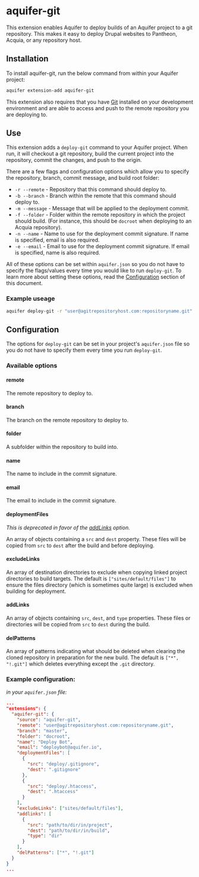 # aquifer-git
This extension enables Aquifer to deploy builds of an Aquifer project to a git repository. This makes it easy to deploy Drupal websites to Pantheon, Acquia, or any repository host.

## Installation
To install aquifer-git, run the below command from within your Aquifer project:

```bash
aquifer extension-add aquifer-git
```

This extension also requires that you have [Git](https://git-scm.com) installed on your development environment and are able to access and push to the remote repository you are deploying to.

## Use
This extension adds a `deploy-git` command to your Aquifer project. When run, it will checkout a git repository, build the current project into the repository, commit the changes, and push to the origin.

There are a few flags and configuration options which allow you to specify the repository, branch, commit message, and build root folder:

* `-r --remote` - Repository that this command should deploy to.
* `-b --branch` - Branch within the remote that this command should deploy to.
* `-m --message` - Message that will be applied to the deployment commit.
* `-f --folder` - Folder within the remote repository in which the project should build. (For instance, this should be `docroot` when deploying to an Acquia repository).
* `-n --name` - Name to use for the deployment commit signature. If name is specified, email is also required.
* `-e --email` - Email to use for the deployment commit signature. If email is specified, name is also required.

All of these options can be set within `aquifer.json` so you do not have to specify the flags/values every time you would like to run `deploy-git`. To learn more about setting these options, read the [Configuration](#configuration) section of this document.

### Example useage
```bash
aquifer deploy-git -r "user@agitrepositoryhost.com:repositoryname.git" -b "master" -m "Version 2.0" -f "docroot"
```

## Configuration
The options for `deploy-git` can be set in your project's `aquifer.json` file so you do not have to specify them every time you run `deploy-git`.

### Available options

#### remote

The remote repository to deploy to.

#### branch

The branch on the remote repository to deploy to.

#### folder

A subfolder within the repository to build into.

#### name

The name to include in the commit signature.

#### email

The email to include in the commit signature.

#### deploymentFiles

_This is deprecated in favor of the [addLinks](#addlinks) option._

An array of objects containing a `src` and `dest` property. These files will be copied from `src` to `dest` after the build and before deploying.

#### excludeLinks

An array of destination directories to exclude when copying linked project directories to build targets. The default is `["sites/default/files"]` to ensure the files directory (which is sometimes quite large) is excluded when building for deployment.

#### addLinks

An array of objects containing `src`, `dest`, and `type` properties. These files or directories will be copied from `src` to `dest` during the build.

#### delPatterns

An array of patterns indicating what should be deleted when clearing the cloned repository in preparation for the new build. The default is `["*", "!.git"]` which deletes everything except the `.git` directory.

### Example configuration:

_in your `aquifer.json` file:_
```json
...
"extensions": {
  "aquifer-git": {
    "source": "aquifer-git",
    "remote": "user@agitrepositoryhost.com:repositoryname.git",
    "branch": "master",
    "folder": "docroot",
    "name": "Deploy Bot",
    "email": "deploybot@aquifer.io",
    "deploymentFiles": [
      {
        "src": "deploy/.gitignore",
        "dest": ".gitignore"
      },
      {
        "src": "deploy/.htaccess",
        "dest": ".htaccess"
      }
    ],
    "excludeLinks": ["sites/default/files"],
    "addlinks": [
      {
        "src": "path/to/dir/in/project",
        "dest": "path/to/dir/in/build",
        "type": "dir"
      }
    ],
    "delPatterns": ["*", "!.git"]
  }
}
...
```
